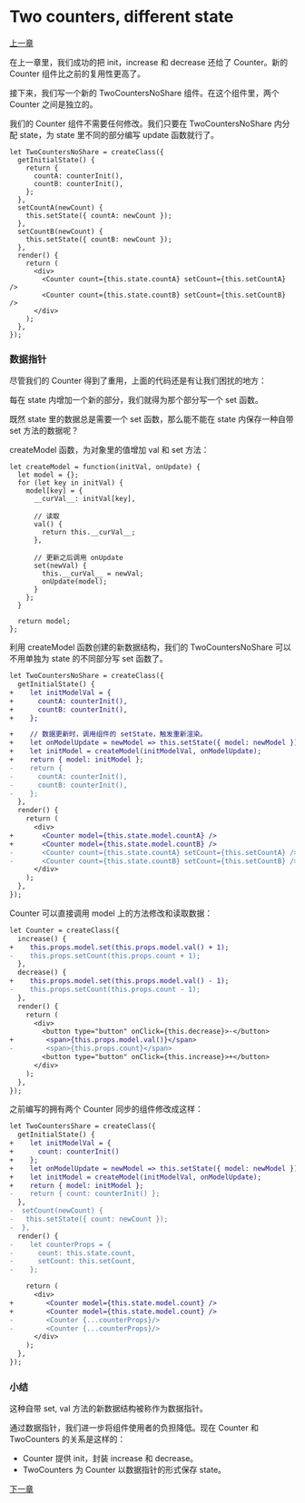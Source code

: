 # Two counters, different state

[上一章](https://github.com/blackChef/rce/blob/chinese-doc/tutorial/twoCounters-1.md)

在上一章里，我们成功的把 init，increase 和 decrease 还给了 Counter。新的 Counter 组件比之前的复用性更高了。

接下来，我们写一个新的 TwoCountersNoShare 组件。在这个组件里，两个 Counter 之间是独立的。

我们的 Counter 组件不需要任何修改。我们只要在 TwoCountersNoShare 内分配 state，为 state 里不同的部分编写 update 函数就行了。

```
let TwoCountersNoShare = createClass({
  getInitialState() {
    return {
      countA: counterInit(),
      countB: counterInit(),
    };
  },
  setCountA(newCount) {
    this.setState({ countA: newCount });
  },
  setCountB(newCount) {
    this.setState({ countB: newCount });
  },
  render() {
    return (
      <div>
        <Counter count={this.state.countA} setCount={this.setCountA} />
        <Counter count={this.state.countB} setCount={this.setCountB} />
      </div>
    );
  },
});
```

### 数据指针

尽管我们的 Counter 得到了重用，上面的代码还是有让我们困扰的地方：

每在 state 内增加一个新的部分，我们就得为那个部分写一个 set 函数。

既然 state 里的数据总是需要一个 set 函数，那么能不能在 state 内保存一种自带 set 方法的数据呢？


createModel 函数，为对象里的值增加 val 和 set 方法：

```
let createModel = function(initVal, onUpdate) {
  let model = {};
  for (let key in initVal) {
    model[key] = {
      __curVal__: initVal[key],

      // 读取
      val() {
        return this.__curVal__;
      },

      // 更新之后调用 onUpdate
      set(newVal) {
        this.__curVal__ = newVal;
        onUpdate(model);
      }
    };
  }

  return model;
};
```

利用 createModel 函数创建的新数据结构，我们的 TwoCountersNoShare 可以不用单独为 state 的不同部分写 set 函数了。

```diff
let TwoCountersNoShare = createClass({
  getInitialState() {
+    let initModelVal = {
+      countA: counterInit(),
+      countB: counterInit(),
+    };

+    // 数据更新时，调用组件的 setState，触发重新渲染。
+    let onModelUpdate = newModel => this.setState({ model: newModel });
+    let initModel = createModel(initModelVal, onModelUpdate);
+    return { model: initModel };
-    return {
-      countA: counterInit(),
-      countB: counterInit(),
-    };
  },
  render() {
    return (
      <div>
+       <Counter model={this.state.model.countA} />
+       <Counter model={this.state.model.countB} />
-       <Counter count={this.state.countA} setCount={this.setCountA} />
-       <Counter count={this.state.countB} setCount={this.setCountB} />
      </div>
    );
  },
});
```

Counter 可以直接调用 model 上的方法修改和读取数据：

```diff
let Counter = createClass({
  increase() {
+    this.props.model.set(this.props.model.val() + 1);
-    this.props.setCount(this.props.count + 1);
  },
  decrease() {
+    this.props.model.set(this.props.model.val() - 1);
-    this.props.setCount(this.props.count - 1);
  },
  render() {
    return (
      <div>
        <button type="button" onClick={this.decrease}>-</button>
+        <span>{this.props.model.val()}</span>
-        <span>{this.props.count}</span>
        <button type="button" onClick={this.increase}>+</button>
      </div>
    );
  },
});
```

之前编写的拥有两个 Counter 同步的组件修改成这样：

```diff
let TwoCountersShare = createClass({
  getInitialState() {
+    let initModelVal = {
+      count: counterInit()
+    };
+    let onModelUpdate = newModel => this.setState({ model: newModel });
+    let initModel = createModel(initModelVal, onModelUpdate);
+    return { model: initModel };
-    return { count: counterInit() };
  },
-  setCount(newCount) {
-   this.setState({ count: newCount });
-  },
  render() {
-    let counterProps = {
-      count: this.state.count,
-      setCount: this.setCount,
-    };

    return (
      <div>
+        <Counter model={this.state.model.count} />
+        <Counter model={this.state.model.count} />
-        <Counter {...counterProps}/>
-        <Counter {...counterProps}/>
      </div>
    );
  },
});
```

### 小结

这种自带 set, val 方法的新数据结构被称作为数据指针。

通过数据指针，我们进一步将组件使用者的负担降低。现在 Counter 和 TwoCounters 的关系是这样的：

- Counter 提供 init，封装 increase 和 decrease。
- TwoCounters 为 Counter 以数据指针的形式保存 state。

[下一章](https://github.com/blackChef/rce/blob/chinese-doc/tutorial/twoCounters-3.md)


